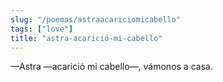 ```yaml
---
slug: "/poemas/astraacariciomicabello"
tags: ["love"]
title: "astra-acarició-mi-cabello"
---
```

—Astra —acarició mi cabello—, vámonos a casa.